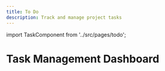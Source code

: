 ```yaml
---
title: To Do
description: Track and manage project tasks
---
```


import TaskComponent from '../src/pages/todo';


# Task Management Dashboard

<TaskComponent />